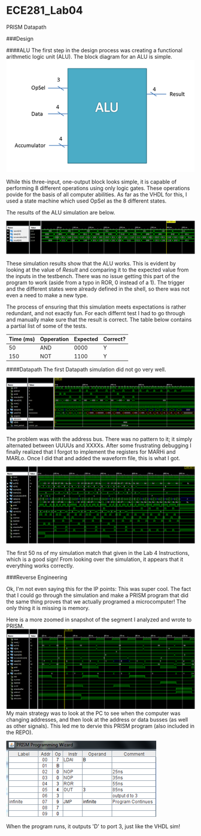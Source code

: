 ECE281_Lab04
============

PRISM Datapath

###Design

####ALU
The first step in the design process was creating a functional arithmetic logic unit (ALU). The block diagram for an ALU is simple. 
![alt text](https://github.com/byarbrough/ECE281_Lab04/blob/master/alu_schematic.PNG?raw=true "ALU Block Diagram")

While this three-input, one-output block looks simple, it is capable of performing 8 different operations using only logic gates. These operations povide for the basis of all computer abilities.
As far as the VHDL for this, I used a state machine which used OpSel as the 8 different states.

The results of the ALU simulation are below.

![alt text](https://github.com/byarbrough/ECE281_Lab04/blob/master/ALU_simulation.PNG?raw=true "ALU testbench")

These simulation results show that the ALU works. This is evident by looking at the value of _Result_ and comparing it to the expected value from the inputs in the testbench. There was no issue getting this part of the program to work (aside from a typo in ROR, 0 instead of a 1). The trigger and the different states were already defined in the shell, so there was not even a need to make a new type.

The process of ensuring that this simulation meets expectations is rather redundant, and not exactly fun. For each differnt test I had to go through and manually make sure that the result is correct. The table below contains a partial list of some of the tests.

Time (ms) | Opperation | Expected | Correct?
|--------|-------------|--------|---------
50|AND|0000|Y
150|NOT|1100|Y


####Datapath
The first Datapath simulation did not go very well.

![alt text](https://github.com/byarbrough/ECE281_Lab04/blob/master/Datapath_simulation.PNG?raw=true "Datapath error")

The problem was with the address bus. There was no pattern to it; it simply alternated between UUUUs and XXXXs. After some frustrating debugging I finally realized that I forgot to implement the registers for MARHi and MARLo. Once I did that and added the waveform file, this is what I got.

![alt text](https://github.com/byarbrough/ECE281_Lab04/blob/master/Waveform_simulation.PNG?raw=true "Waveform sim")

The first 50 ns of my simulation match that given in the Lab 4 Instructions, which is a good sign! From looking over the simulation, it appears that it everything works correctly.

###Reverse Engineering

Ok, I'm not even saying this for the IP points: This was super cool. The fact that I could go through the simulation and make a PRISM program that did the same thing proves that we actually programed a microcomputer! The only thing it is missing is memory.

Here is a more zoomed in snapshot of the segment I analyzed and wrote to PRISM.
![alt text](https://github.com/byarbrough/ECE281_Lab04/blob/master/zoomed_simulation.PNG?raw=true "Zoomed Sim")
My main strategy was to look at the PC to see when the computer was changing addresses, and then look at the address or data busses (as well as other signals). This led me to dervie this PRISM program (also included in the REPO).

![alt text](https://github.com/byarbrough/ECE281_Lab04/blob/master/PRISM_shot.PNG?raw=true "PRISM Program")

When the program runs, it outputs 'D' to port 3, just like the VHDL sim!

